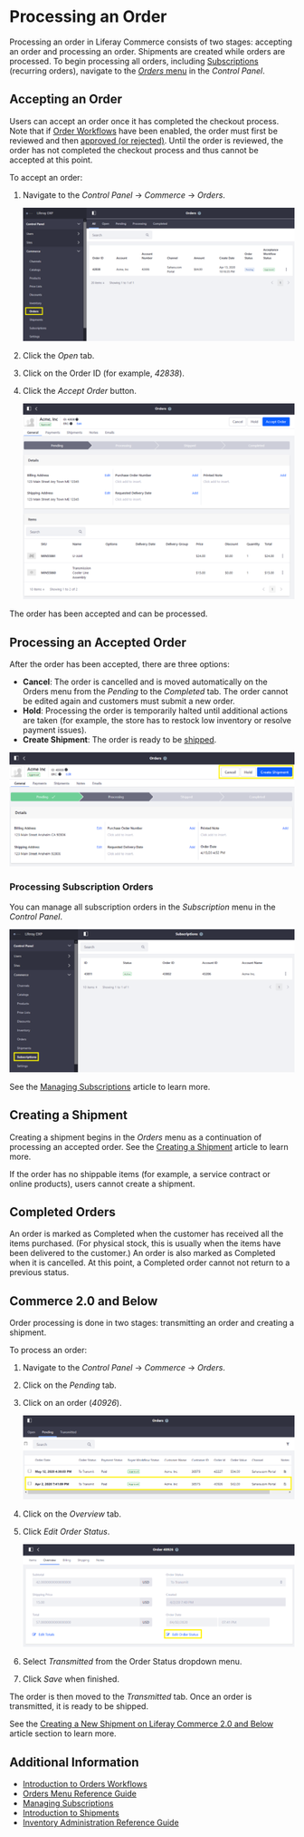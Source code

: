 # Processing an Order

Processing an order in Liferay Commerce consists of two stages: accepting an order and processing an order. Shipments are created while orders are processed. To begin processing all orders, including [Subscriptions](../subscriptions/managing-subscriptions.md) (recurring orders), navigate to the [_Orders_ menu](./orders-menu-reference-guide.md) in the _Control Panel_.

## Accepting an Order

Users can accept an order once it has completed the checkout process. Note that if [Order Workflows](../order-workflows/enabling-or-disabling-order-workflows.md) have been enabled, the order must first be reviewed and then [approved (or rejected)](../order-workflows/approving-or-rejecting-orders-in-order-workflows.md). Until the order is reviewed, the order has not completed the checkout process and thus cannot be accepted at this point.

To accept an order:

1. Navigate to the _Control Panel_ &rarr; _Commerce_ &rarr; _Orders_.

    ![The Orders menu is in the Control Panel](./processing-an-order/images/01.png)

1. Click the _Open_ tab.
1. Click on the Order ID (for example, _42838_).
1. Click the _Accept Order_ button.

    ![Click Accept Order button to begin processing.](./processing-an-order/images/02.png)

The order has been accepted and can be processed.

## Processing an Accepted Order

After the order has been accepted, there are three options:

* **Cancel**: The order is cancelled and is moved automatically on the Orders menu from the _Pending_ to the _Completed_ tab. The order cannot be edited again and customers must submit a new order.
* **Hold**: Processing the order is temporarily halted until additional actions are taken (for example, the store has to restock low inventory or resolve payment issues).
* **Create Shipment**: The order is ready to be [shipped](../shipments/introduction-to-shipments.md).

![Cancel, Hold, or Create Shipment](./processing-an-order/images/04.png)

### Processing Subscription Orders

You can manage all subscription orders in the _Subscription_ menu in the _Control Panel_.

![Subscription menu](./processing-an-order/images/03.png)

See the [Managing Subscriptions](../subscriptions/managing-subscriptions.md) article to learn more.

## Creating a Shipment

Creating a shipment begins in the _Orders_ menu as a continuation of processing an accepted order. See the [Creating a Shipment](../shipments/creating-a-shipment.md) article to learn more.

If the order has no shippable items (for example, a service contract or online products), users cannot create a shipment.

## Completed Orders

An order is marked as Completed when the customer has received all the items purchased. (For physical stock, this is usually when the items have been delivered to the customer.) An order is also marked as Completed when it is cancelled. At this point, a Completed order cannot not return to a previous status.

## Commerce 2.0 and Below

Order processing is done in two stages: transmitting an order and creating a shipment.

To process an order:

1. Navigate to the _Control Panel_ &rarr; _Commerce_ &rarr; _Orders_.
1. Click on the _Pending_ tab.
1. Click on an order (_40926_).

    ![Click on the Pending Tab to process an order.](./processing-an-order/images/05.png)

1. Click on the _Overview_ tab.
1. Click _Edit Order Status_.

     ![Click on the Pending Tab to process an order.](./processing-an-order/images/06.png)

1. Select _Transmitted_ from the Order Status dropdown menu.
1. Click _Save_ when finished.

The order is then moved to the _Transmitted_ tab. Once an order is transmitted, it is ready to be shipped.

See the [Creating a New Shipment on Liferay Commerce 2.0 and Below](../shipments/creating-a-shipment.md#creating-a-new-shipment-on-liferay-commerce-2-0-and-below) article section to learn more.

## Additional Information

* [Introduction to Orders Workflows](../order-workflows/introduction-to-order-workflows.md)
* [Orders Menu Reference Guide](./orders-menu-reference-guide.md)
* [Managing Subscriptions](../subscriptions/managing-subscriptions.md)
* [Introduction to Shipments](../shipments/introduction-to-shipments.md)
* [Inventory Administration Reference Guide](../../managing-a-catalog/managing-inventory/inventory-administration-reference-guide.md)
